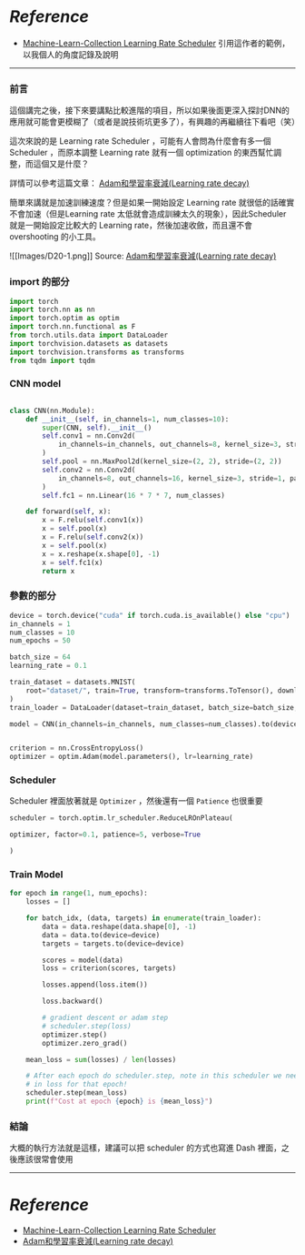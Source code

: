 # *Reference*
- [Machine-Learn-Collection Learning Rate Scheduler](https://github.com/aladdinpersson/Machine-Learning-Collection/blob/master/ML/Pytorch/Basics/pytorch_lr_ratescheduler.py)
引用這作者的範例，以我個人的角度記錄及說明
-------------
### 前言
這個講完之後，接下來要講點比較進階的項目，所以如果後面更深入探討DNN的應用就可能會更模糊了（或者是說技術坑更多了），有興趣的再繼續往下看吧（笑）

這次來說的是 Learning rate Scheduler ，可能有人會問為什麼會有多一個 Scheduler ，而原本調整 Learning rate 就有一個 optimization 的東西幫忙調整，而這個又是什麼？

詳情可以參考這篇文章：
[Adam和學習率衰減(Learning rate decay)](https://www.cnblogs.com/wuliytTaotao/p/11101652.html)

簡單來講就是加速訓練速度？但是如果一開始設定 Learning rate 就很低的話確實不會加速（但是Learning rate 太低就會造成訓練太久的現象），因此Scheduler 就是一開始設定比較大的 Learning rate，然後加速收斂，而且還不會 overshooting 的小工具。

![[Images/D20-1.png]]
Source: [Adam和學習率衰減(Learning rate decay)](https://www.cnblogs.com/wuliytTaotao/p/11101652.html)

### import 的部分
```Python
import torch
import torch.nn as nn
import torch.optim as optim
import torch.nn.functional as F
from torch.utils.data import DataLoader
import torchvision.datasets as datasets
import torchvision.transforms as transforms
from tqdm import tqdm
```

### CNN model
```Python

class CNN(nn.Module):
    def __init__(self, in_channels=1, num_classes=10):
        super(CNN, self).__init__()
        self.conv1 = nn.Conv2d(
            in_channels=in_channels, out_channels=8, kernel_size=3, stride=1, padding=1
        )
        self.pool = nn.MaxPool2d(kernel_size=(2, 2), stride=(2, 2))
        self.conv2 = nn.Conv2d(
            in_channels=8, out_channels=16, kernel_size=3, stride=1, padding=1
        )
        self.fc1 = nn.Linear(16 * 7 * 7, num_classes)

    def forward(self, x):
        x = F.relu(self.conv1(x))
        x = self.pool(x)
        x = F.relu(self.conv2(x))
        x = self.pool(x)
        x = x.reshape(x.shape[0], -1)
        x = self.fc1(x)
        return x
```

### 參數的部分
```Python
device = torch.device("cuda" if torch.cuda.is_available() else "cpu")
in_channels = 1
num_classes = 10
num_epochs = 50

batch_size = 64
learning_rate = 0.1

train_dataset = datasets.MNIST(
    root="dataset/", train=True, transform=transforms.ToTensor(), download=True
)
train_loader = DataLoader(dataset=train_dataset, batch_size=batch_size, shuffle=True)

model = CNN(in_channels=in_channels, num_classes=num_classes).to(device)


criterion = nn.CrossEntropyLoss()
optimizer = optim.Adam(model.parameters(), lr=learning_rate)
```

### Scheduler
Scheduler 裡面放著就是 `Optimizer` ，然後還有一個 `Patience` 也很重要
```Python
scheduler = torch.optim.lr_scheduler.ReduceLROnPlateau(

optimizer, factor=0.1, patience=5, verbose=True

)
```


### Train Model
```Python
for epoch in range(1, num_epochs):
    losses = []

    for batch_idx, (data, targets) in enumerate(train_loader):
        data = data.reshape(data.shape[0], -1)
        data = data.to(device=device)
        targets = targets.to(device=device)

        scores = model(data)
        loss = criterion(scores, targets)

        losses.append(loss.item())

        loss.backward()

        # gradient descent or adam step
        # scheduler.step(loss)
        optimizer.step()
        optimizer.zero_grad()

    mean_loss = sum(losses) / len(losses)

    # After each epoch do scheduler.step, note in this scheduler we need to send
    # in loss for that epoch!
    scheduler.step(mean_loss)
    print(f"Cost at epoch {epoch} is {mean_loss}")

```

### 結論
大概的執行方法就是這樣，建議可以把 scheduler 的方式也寫進 Dash 裡面，之後應該很常會使用

----------
# *Reference*
- [Machine-Learn-Collection Learning Rate Scheduler](https://github.com/aladdinpersson/Machine-Learning-Collection/blob/master/ML/Pytorch/Basics/pytorch_lr_ratescheduler.py)
- [Adam和學習率衰減(Learning rate decay)](https://www.cnblogs.com/wuliytTaotao/p/11101652.html)
